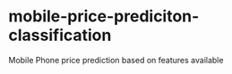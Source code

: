 # mobile-price-prediciton-classification
Mobile Phone price prediction based on features available 
